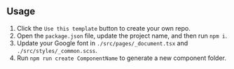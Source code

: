 ## Usage

1. Click the `Use this template` button to create your own repo.
2. Open the `package.json` file, update the project name, and then run `npm i`.
3. Update your Google font in `./src/pages/_document.tsx` and `./src/styles/_common.scss`.
4. Run `npm run create ComponentName` to generate a new component folder.
